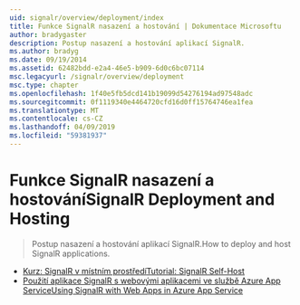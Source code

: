 ```yaml
---
uid: signalr/overview/deployment/index
title: Funkce SignalR nasazení a hostování | Dokumentace Microsoftu
author: bradygaster
description: Postup nasazení a hostování aplikací SignalR.
ms.author: bradyg
ms.date: 09/19/2014
ms.assetid: 62482bdd-e2a4-46e5-b909-6d0c6bc07114
msc.legacyurl: /signalr/overview/deployment
msc.type: chapter
ms.openlocfilehash: 1f40e5fb5dcd141b19099d54276194ad97548adc
ms.sourcegitcommit: 0f1119340e4464720cfd16d0ff15764746ea1fea
ms.translationtype: MT
ms.contentlocale: cs-CZ
ms.lasthandoff: 04/09/2019
ms.locfileid: "59381937"
---
```

# <a name="signalr-deployment-and-hosting"></a><span data-ttu-id="d99fd-103">Funkce SignalR nasazení a hostování</span><span class="sxs-lookup"><span data-stu-id="d99fd-103">SignalR Deployment and Hosting</span></span>

> <span data-ttu-id="d99fd-104">Postup nasazení a hostování aplikací SignalR.</span><span class="sxs-lookup"><span data-stu-id="d99fd-104">How to deploy and host SignalR applications.</span></span>


- [<span data-ttu-id="d99fd-105">Kurz: SignalR v místním prostředí</span><span class="sxs-lookup"><span data-stu-id="d99fd-105">Tutorial: SignalR Self-Host</span></span>](tutorial-signalr-self-host.md)
- [<span data-ttu-id="d99fd-106">Použití aplikace SignalR s webovými aplikacemi ve službě Azure App Service</span><span class="sxs-lookup"><span data-stu-id="d99fd-106">Using SignalR with Web Apps in Azure App Service</span></span>](using-signalr-with-azure-web-sites.md)
